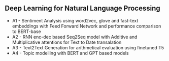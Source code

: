 ## Deep Learning for Natural Language Processing

* A1 - Sentiment Analysis using word2vec, glove and fast-text embeddings with Feed Forward Network and performance comparison to BERT-base
* A2 - RNN enc-dec based Seq2Seq model with Additive and Multiplicative attentions for Text to Date transalation  
* A3 - Text2Text Generation for arithmetical evaluation using finetuned T5
* A4 - Topic modelling with BERT and GPT based models